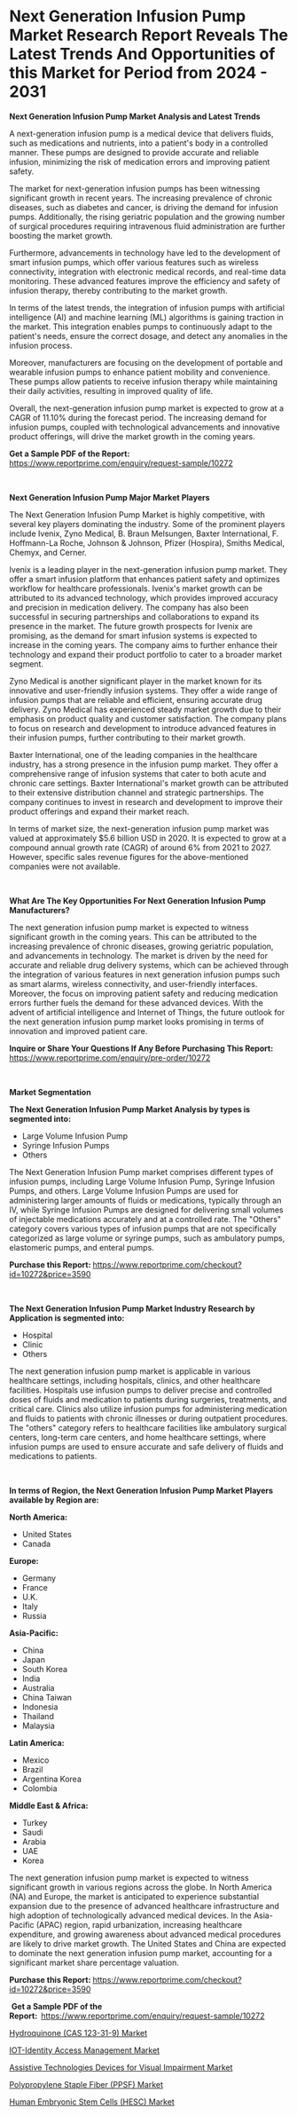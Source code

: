 <p><h1>Next Generation Infusion Pump Market Research Report Reveals The Latest Trends And Opportunities of this Market for Period from 2024 - 2031</h1></p><p><strong>Next Generation Infusion Pump Market Analysis and Latest Trends</strong></p>
<p><p>A next-generation infusion pump is a medical device that delivers fluids, such as medications and nutrients, into a patient's body in a controlled manner. These pumps are designed to provide accurate and reliable infusion, minimizing the risk of medication errors and improving patient safety.</p><p>The market for next-generation infusion pumps has been witnessing significant growth in recent years. The increasing prevalence of chronic diseases, such as diabetes and cancer, is driving the demand for infusion pumps. Additionally, the rising geriatric population and the growing number of surgical procedures requiring intravenous fluid administration are further boosting the market growth.</p><p>Furthermore, advancements in technology have led to the development of smart infusion pumps, which offer various features such as wireless connectivity, integration with electronic medical records, and real-time data monitoring. These advanced features improve the efficiency and safety of infusion therapy, thereby contributing to the market growth.</p><p>In terms of the latest trends, the integration of infusion pumps with artificial intelligence (AI) and machine learning (ML) algorithms is gaining traction in the market. This integration enables pumps to continuously adapt to the patient's needs, ensure the correct dosage, and detect any anomalies in the infusion process.</p><p>Moreover, manufacturers are focusing on the development of portable and wearable infusion pumps to enhance patient mobility and convenience. These pumps allow patients to receive infusion therapy while maintaining their daily activities, resulting in improved quality of life.</p><p>Overall, the next-generation infusion pump market is expected to grow at a CAGR of 11.10% during the forecast period. The increasing demand for infusion pumps, coupled with technological advancements and innovative product offerings, will drive the market growth in the coming years.</p></p>
<p><strong>Get a Sample PDF of the Report:&nbsp;</strong> <a href="https://www.reportprime.com/enquiry/request-sample/10272">https://www.reportprime.com/enquiry/request-sample/10272</a></p>
<p>&nbsp;</p>
<p><strong>Next Generation Infusion Pump Major Market Players</strong></p>
<p><p>The Next Generation Infusion Pump Market is highly competitive, with several key players dominating the industry. Some of the prominent players include Ivenix, Zyno Medical, B. Braun Melsungen, Baxter International, F. Hoffmann-La Roche, Johnson & Johnson, Pfizer (Hospira), Smiths Medical, Chemyx, and Cerner.</p><p>Ivenix is a leading player in the next-generation infusion pump market. They offer a smart infusion platform that enhances patient safety and optimizes workflow for healthcare professionals. Ivenix's market growth can be attributed to its advanced technology, which provides improved accuracy and precision in medication delivery. The company has also been successful in securing partnerships and collaborations to expand its presence in the market. The future growth prospects for Ivenix are promising, as the demand for smart infusion systems is expected to increase in the coming years. The company aims to further enhance their technology and expand their product portfolio to cater to a broader market segment.</p><p>Zyno Medical is another significant player in the market known for its innovative and user-friendly infusion systems. They offer a wide range of infusion pumps that are reliable and efficient, ensuring accurate drug delivery. Zyno Medical has experienced steady market growth due to their emphasis on product quality and customer satisfaction. The company plans to focus on research and development to introduce advanced features in their infusion pumps, further contributing to their market growth.</p><p>Baxter International, one of the leading companies in the healthcare industry, has a strong presence in the infusion pump market. They offer a comprehensive range of infusion systems that cater to both acute and chronic care settings. Baxter International's market growth can be attributed to their extensive distribution channel and strategic partnerships. The company continues to invest in research and development to improve their product offerings and expand their market reach.</p><p>In terms of market size, the next-generation infusion pump market was valued at approximately $5.6 billion USD in 2020. It is expected to grow at a compound annual growth rate (CAGR) of around 6% from 2021 to 2027. However, specific sales revenue figures for the above-mentioned companies were not available.</p></p>
<p>&nbsp;</p>
<p><strong>What Are The Key Opportunities For Next Generation Infusion Pump Manufacturers?</strong></p>
<p><p>The next generation infusion pump market is expected to witness significant growth in the coming years. This can be attributed to the increasing prevalence of chronic diseases, growing geriatric population, and advancements in technology. The market is driven by the need for accurate and reliable drug delivery systems, which can be achieved through the integration of various features in next generation infusion pumps such as smart alarms, wireless connectivity, and user-friendly interfaces. Moreover, the focus on improving patient safety and reducing medication errors further fuels the demand for these advanced devices. With the advent of artificial intelligence and Internet of Things, the future outlook for the next generation infusion pump market looks promising in terms of innovation and improved patient care.</p></p>
<p><strong>Inquire or Share Your Questions If Any Before Purchasing This Report:</strong> <a href="https://www.reportprime.com/enquiry/pre-order/10272">https://www.reportprime.com/enquiry/pre-order/10272</a></p>
<p>&nbsp;</p>
<p><strong>Market Segmentation</strong></p>
<p><strong>The Next Generation Infusion Pump Market Analysis by types is segmented into:</strong></p>
<p><ul><li>Large Volume Infusion Pump</li><li>Syringe Infusion Pumps</li><li>Others</li></ul></p>
<p><p>The Next Generation Infusion Pump market comprises different types of infusion pumps, including Large Volume Infusion Pump, Syringe Infusion Pumps, and others. Large Volume Infusion Pumps are used for administering larger amounts of fluids or medications, typically through an IV, while Syringe Infusion Pumps are designed for delivering small volumes of injectable medications accurately and at a controlled rate. The "Others" category covers various types of infusion pumps that are not specifically categorized as large volume or syringe pumps, such as ambulatory pumps, elastomeric pumps, and enteral pumps.</p></p>
<p><strong>Purchase this Report:&nbsp;</strong><a href="https://www.reportprime.com/checkout?id=10272&price=3590">https://www.reportprime.com/checkout?id=10272&price=3590</a></p>
<p>&nbsp;</p>
<p><strong>The Next Generation Infusion Pump Market Industry Research by Application is segmented into:</strong></p>
<p><ul><li>Hospital</li><li>Clinic</li><li>Others</li></ul></p>
<p><p>The next generation infusion pump market is applicable in various healthcare settings, including hospitals, clinics, and other healthcare facilities. Hospitals use infusion pumps to deliver precise and controlled doses of fluids and medication to patients during surgeries, treatments, and critical care. Clinics also utilize infusion pumps for administering medication and fluids to patients with chronic illnesses or during outpatient procedures. The "others" category refers to healthcare facilities like ambulatory surgical centers, long-term care centers, and home healthcare settings, where infusion pumps are used to ensure accurate and safe delivery of fluids and medications to patients.</p></p>
<p>&nbsp;</p>
<p><strong>In terms of Region, the Next Generation Infusion Pump Market Players available by Region are:</strong></p>
<p>
    <p> <strong> North America: </strong>
        <ul>
            <li>United States</li>
            <li>Canada</li>
        </ul>
        </p> 
    <p> <strong> Europe: </strong>
        <ul>
            <li>Germany</li>
            <li>France</li>
            <li>U.K.</li>
            <li>Italy</li>
            <li>Russia</li>
        </ul>
        </p> 
    <p> <strong> Asia-Pacific: </strong>
        <ul>
            <li>China</li>
            <li>Japan</li>
            <li>South Korea</li>
            <li>India</li>
            <li>Australia</li>
            <li>China Taiwan</li>
            <li>Indonesia</li>
            <li>Thailand</li>
            <li>Malaysia</li>
        </ul>
        </p> 
    <p> <strong> Latin America: </strong>
        <ul>
            <li>Mexico</li>
            <li>Brazil</li>
            <li>Argentina Korea</li>
            <li>Colombia</li>
        </ul>
        </p> 
    <p> <strong> Middle East & Africa: </strong>
        <ul>
            <li>Turkey</li>
            <li>Saudi</li>
            <li>Arabia</li>
            <li>UAE</li>
            <li>Korea</li>
        </ul>
    </p>
    </p>
<p><p>The next generation infusion pump market is expected to witness significant growth in various regions across the globe. In North America (NA) and Europe, the market is anticipated to experience substantial expansion due to the presence of advanced healthcare infrastructure and high adoption of technologically advanced medical devices. In the Asia-Pacific (APAC) region, rapid urbanization, increasing healthcare expenditure, and growing awareness about advanced medical procedures are likely to drive market growth. The United States and China are expected to dominate the next generation infusion pump market, accounting for a significant market share percentage valuation.</p></p>
<p><strong>Purchase this Report: </strong><a href="https://www.reportprime.com/checkout?id=10272&price=3590">https://www.reportprime.com/checkout?id=10272&price=3590</a></p>
<p>&nbsp;<strong>Get a Sample PDF of the Report:&nbsp;&nbsp;</strong><a href="https://www.reportprime.com/enquiry/request-sample/10272">https://www.reportprime.com/enquiry/request-sample/10272</a></p>
<p><strong></strong></p>
<p><p><a href="https://medium.com/@lauryframi644/hydroquinone-cas-123-31-9-market-trends-and-market-analysis-forecasted-for-period-2024-2031-4d83a7886864">Hydroquinone (CAS 123-31-9) Market</a></p><p><a href="https://medium.com/@lauryframi644/iot-identity-access-management-market-competitive-analysis-market-trends-and-forecast-to-2031-ccc5e2f1e802">IOT-Identity Access Management Market</a></p><p><a href="https://medium.com/@lauryframi644/assistive-technologies-devices-for-visual-impairment-market-share-evolution-and-market-growth-36bca3d8ef06">Assistive Technologies Devices for Visual Impairment Market</a></p><p><a href="https://medium.com/@lauryframi644/polypropylene-staple-fiber-ppsf-market-share-evolution-and-market-growth-trends-2024-2031-d082376d93dc">Polypropylene Staple Fiber (PPSF) Market</a></p><p><a href="https://medium.com/@lauryframi644/human-embryonic-stem-cells-hesc-market-trends-and-market-analysis-forecasted-for-period-2024-2031-8da1291f28ff">Human Embryonic Stem Cells (HESC) Market</a></p></p>